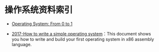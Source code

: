 
# 操作系统资料索引



- [Operating System: From 0 to 1](https://github.com/tuhdo/os01)




- [2017-How to write a simple operating system](http://mikeos.sourceforge.net/write-your-own-os.html)：This document shows you how to write and build your first operating system in x86 assembly language.
